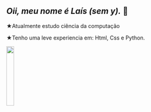 ## *Oii, meu nome é Laís (sem y).* 📖

  ★Atualmente estudo ciência da computação 
  
  ★Tenho uma leve experiencia em: 
  Html, Css e Python.
  
  
  <img align= "center" width="20%" src="https://i.gifer.com/6vIk.gif"> 
